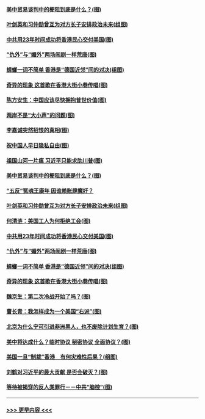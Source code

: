 #### [美中贸易谈判中的梗阻到底是什么？(图)](../pages/p4/907791.md?t=09191055) 
#### [叶剑英和习仲勋曾互为对方长子安排政治未来(组图)](../pages/p4/907786.md?t=09191055) 
#### [中共用23年时间成功将香港民心交付美国(图)](../pages/p4/907698.md?t=09191055) 
#### [“仇外”与“媚外”两场闹剧一样荒唐(图)](../pages/p4/907689.md?t=09191055) 
#### [蟑螂一词不简单 香港是“德国近邻”间的对决(组图)](../pages/p4/907618.md?t=09191055) 
#### [奇异的现象 这首歌在香港大街小巷传唱(图)](../pages/p4/907583.md?t=09191055) 
#### [陈方安生：中国应该尽快拥抱普世价值(图)](../pages/p4/907826.md?t=09191055) 
#### [两岸不是“大小声”的问题(图)](../pages/p4/907825.md?t=09191055) 
#### [李嘉诚突然招恨的真相(图)](../pages/p4/907799.md?t=09191055) 
#### [祝中国人早日隐私自由(图)](../pages/p4/907797.md?t=09191055) 
#### [祖国山河一片瘟 习近平只能求助川普(图)](../pages/p4/907796.md?t=09191055) 
#### [美中贸易谈判中的梗阻到底是什么？(图)](../pages/p4/907791.md?t=09191055) 
#### [“五反”冤魂王康年 因谁赖账肆魔奸？](../pages/p4/907787.md?t=09191055) 
#### [叶剑英和习仲勋曾互为对方长子安排政治未来(组图)](../pages/p4/907786.md?t=09191055) 
#### [何清涟：美国工人为何拒绝工会(图)](../pages/p4/907701.md?t=09191055) 
#### [中共用23年时间成功将香港民心交付美国(图)](../pages/p4/907698.md?t=09191055) 
#### [“仇外”与“媚外”两场闹剧一样荒唐(图)](../pages/p4/907689.md?t=09191055) 
#### [蟑螂一词不简单 香港是“德国近邻”间的对决(组图)](../pages/p4/907618.md?t=09191055) 
#### [奇异的现象 这首歌在香港大街小巷传唱(图)](../pages/p4/907583.md?t=09191055) 
#### [魏京生：第二次冷战开始了吗？(图)](../pages/p4/907581.md?t=09191055) 
#### [曹长青：我怎样成为一个美国“右派”(图)](../pages/p4/907580.md?t=09191055) 
#### [北京为什么宁可引进非洲黑人，也不废除计划生育？(图)](../pages/p4/907577.md?t=09191055) 
#### [美中将达成什么？临时协议 秘密协议 全面协议？(图)](../pages/p4/907576.md?t=09191055) 
#### [美国一旦“制裁”香港　有何灾难性后果？(组图)](../pages/p4/907575.md?t=09191055) 
#### [刘鹤对习近平的最大贡献 是否会破灭？(图)](../pages/p4/907509.md?t=09191055) 
#### [等待被揭穿的反人类罪行－－中共“脑控”(图)](../pages/p4/907167.md?t=09191055) 

----
#### [ >>> 更早内容 <<< ](../indexes/p4-earlier.md)
